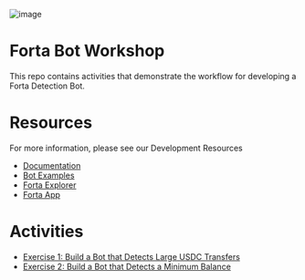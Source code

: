 ![image](https://user-images.githubusercontent.com/2632384/162202240-f42f201a-7871-442d-af51-9e5e8b5ddbe4.png)

# Forta Bot Workshop

This repo contains activities that demonstrate the workflow for developing a Forta Detection Bot.

# Resources

For more information, please see our Development Resources
- [Documentation](https://docs.forta.network)
- [Bot Examples](https://github.com/forta-network/forta-bot-examples)
- [Forta Explorer](https://explorer.forta.network)
- [Forta App](https://app.forta.network)

# Activities

- [Exercise 1: Build a Bot that Detects Large USDC Transfers](activity-1-large-token-transfers)
- [Exercise 2: Build a Bot that Detects a Minimum Balance](activity-2-minimum-account-balance)